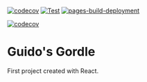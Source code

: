[![codecov](https://codecov.io/github/guidoarkesteijn/react-wordle/branch/master/graph/badge.svg?token=WPIsteixmp)](https://codecov.io/github/guidoarkesteijn/react-wordle)
[![Test](https://github.com/guidoarkesteijn/react-wordle/actions/workflows/test.yml/badge.svg)](https://github.com/guidoarkesteijn/react-wordle/actions/workflows/test.yml)
[![pages-build-deployment](https://github.com/guidoarkesteijn/react-wordle/actions/workflows/pages/pages-build-deployment/badge.svg?branch=gh-pages)](https://github.com/guidoarkesteijn/react-wordle/actions/workflows/pages/pages-build-deployment)

[![codecov](https://codecov.io/github/guidoarkesteijn/react-wordle/branch/master/graph/tree.svg?token=WPIsteixmp)](https://codecov.io/github/guidoarkesteijn/react-wordle)

# Guido's Gordle
First project created with React.
